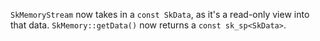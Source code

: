 `SkMemoryStream` now takes in a `const SkData`, as it's a read-only view into that data.
`SkMemory::getData()` now returns a `const sk_sp<SkData>`.